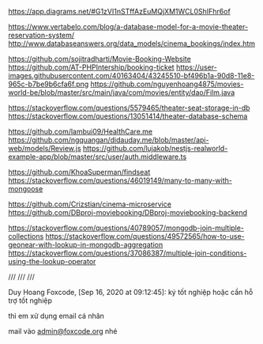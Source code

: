 https://app.diagrams.net/#G1zVI1nSTffAzEuMQjXM1WCL0ShIFhr6of

https://www.vertabelo.com/blog/a-database-model-for-a-movie-theater-reservation-system/
http://www.databaseanswers.org/data_models/cinema_bookings/index.htm

https://github.com/sojitradharti/Movie-Booking-Website
https://github.com/AT-PHPIntership/booking-ticket
https://user-images.githubusercontent.com/40163404/43245510-bf496b1a-90d8-11e8-965c-b7be9b6cfa6f.png
https://github.com/nguyenhoang4875/movies-world-be/blob/master/src/main/java/com/movies/entity/dao/Film.java

https://stackoverflow.com/questions/5579465/theater-seat-storage-in-db
https://stackoverflow.com/questions/13051414/theater-database-schema

https://github.com/lambui09/HealthCare.me
https://github.com/ngquangan/didauday.me/blob/master/api-web/models/Review.js
https://github.com/lujakob/nestjs-realworld-example-app/blob/master/src/user/auth.middleware.ts

https://github.com/KhoaSuperman/findseat
https://stackoverflow.com/questions/46019149/many-to-many-with-mongoose

https://github.com/Crizstian/cinema-microservice
https://github.com/DBproj-moviebooking/DBproj-moviebooking-backend

https://stackoverflow.com/questions/40789057/mongodb-join-multiple-collections
https://stackoverflow.com/questions/49572565/how-to-use-geonear-with-lookup-in-mongodb-aggregation
https://stackoverflow.com/questions/37086387/multiple-join-conditions-using-the-lookup-operator

///
///
///

Duy Hoang Foxcode, [Sep 16, 2020 at 09:12:45]:
ký tốt nghiệp hoặc cần hỗ trợ tốt nghiệp

thì em xử dụng email cá nhân

mail vào admin@foxcode.org nhé